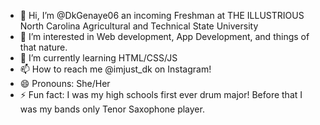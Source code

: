 - 👋 Hi, I’m @DkGenaye06 an incoming Freshman at THE ILLUSTRIOUS North Carolina Agricultural and Technical State University
- 👀 I’m interested in Web development, App Development, and things of that nature.
- 🌱 I’m currently learning HTML/CSS/JS
- 📫 How to reach me @imjust_dk on Instagram!
- 😄 Pronouns: She/Her
- ⚡ Fun fact: I was my high schools first ever drum major! Before that I was my bands only Tenor Saxophone player.

<!---
DkGenaye06/DkGenaye06 is a ✨ special ✨ repository because its `README.md` (this file) appears on your GitHub profile.
You can click the Preview link to take a look at your changes.
--->
